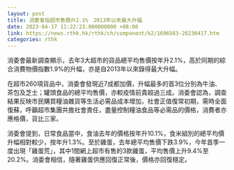 ```yaml
---
layout: post
title: 消委會指超市售價升2.1%　2013年以來最大升幅
date: 2023-04-17 11:22:23.000000000 +08:00
link: https://news.rthk.hk/rthk/ch/component/k2/1696563-20230417.htm
categories: rthk
---
```


消委會最新調查顯示，去年3大超市的貨品總平均售價按年升2.1%，高於同期的綜合消費物價指數1.9%的升幅，亦是自2013年以來錄得最大升幅。

在超市260項貨品中，消委會發現近7成都加價，升幅最多的首3位分別為牛油、茶包及芝士；罐頭食品的總平均售價，亦較疫情前貴超過三成。消委會認為，調查結果反映市民購買糧油雜貨等生活必需品成本增加，社會正值復常初期，需時全面復蘇，呼籲超市集團共擔社會責任，盡量控制糧油食品等必需品的價格，消費者亦應格價，貨比三家。 

消委會提到，日常食品當中，食油去年的價格按年升10.1%，食米組別的總平均價升幅相對較少，按年升1.3%。至於雞蛋，去年總平均售價下跌3.9%，今年首季一度出現「雞蛋荒」，其中1間網上超市有售的3款雞蛋，平均售價上升9.4%至20.2%。消委會相信，隨著雞蛋供應回復正常後，價格亦回復穩定。
